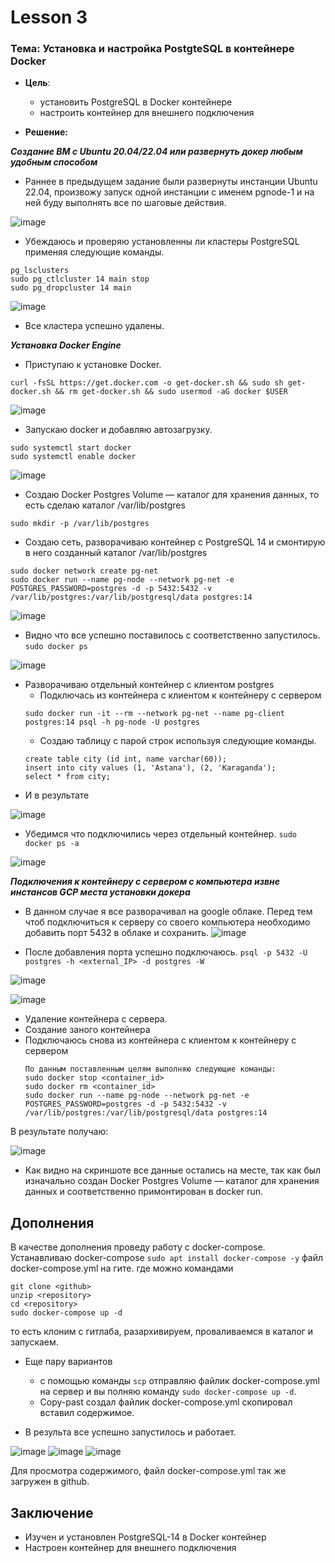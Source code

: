 # Lesson 3
### Тема: Установка и настройка PostgteSQL в контейнере Docker
* __Цель__:
  * установить PostgreSQL в Docker контейнере
  * настроить контейнер для внешнего подключения

* __Решение:__

___Cоздание ВМ с Ubuntu 20.04/22.04 или развернуть докер любым удобным способом___

* Раннее в предыдущем задание были развернуты инстанции Ubuntu 22.04, произвожу запуск одной инстанции с именем pgnode-1 и на ней буду выполнять все по шаговые действия.

![image](https://user-images.githubusercontent.com/85208391/198849625-407b2ffa-7d62-43fc-be14-3f7e0bf1661f.png)

* Убеждаюсь и проверяю установленны ли кластеры PostgreSQL применяя следующие команды.

``` 
pg_lsclusters
sudo pg_ctlcluster 14 main stop
sudo pg_dropcluster 14 main
```

![image](https://user-images.githubusercontent.com/85208391/198852411-50128c7f-b8f5-4ba6-b15c-d79678b42e44.png)

* Все кластера успешно удалены.

___Установка Docker Engine___

* Приступаю к установке Docker.
```
curl -fsSL https://get.docker.com -o get-docker.sh && sudo sh get-docker.sh && rm get-docker.sh && sudo usermod -aG docker $USER
```

![image](https://user-images.githubusercontent.com/85208391/198853185-945f4d3a-38d7-4ee8-93e7-a05566b0a077.png)

* Запускаю docker и добавляю автозагрузку.

```
sudo systemctl start docker
sudo systemctl enable docker
```

![image](https://user-images.githubusercontent.com/85208391/198853447-8c2f0c8c-9b9c-4e98-8c66-83b670f304c6.png)

* Создаю Docker Postgres Volume — каталог для хранения данных, то есть сделаю каталог /var/lib/postgres
```
sudo mkdir -p /var/lib/postgres
```

* Создаю сеть, разворачиваю контейнер с PostgreSQL 14 и смонтирую в него созданный каталог /var/lib/postgres
```
sudo docker network create pg-net
sudo docker run --name pg-node --network pg-net -e POSTGRES_PASSWORD=postgres -d -p 5432:5432 -v /var/lib/postgres:/var/lib/postgresql/data postgres:14
```

![image](https://user-images.githubusercontent.com/85208391/198855489-a0d8c526-c5ca-4db1-adb0-a7fd42e33cb3.png)

* Видно что все успешно поставилось c соответственно запустилось.
``` sudo docker ps ```

![image](https://user-images.githubusercontent.com/85208391/198858160-5fc0c349-dae9-4651-992c-942b133c841d.png)


* Разворачиваю отдельный контейнер с клиентом postgres
   * Подключась из контейнера с клиентом к контейнеру с сервером
   ``` 
   sudo docker run -it --rm --network pg-net --name pg-client postgres:14 psql -h pg-node -U postgres 
   ```
   * Создаю таблицу с парой строк используя следующие команды.
   ```
   create table city (id int, name varchar(60));
   insert into city values (1, 'Astana'), (2, 'Karaganda');
   select * from city;
   ```
* И в результате 

![image](https://user-images.githubusercontent.com/85208391/198858660-c40b5e11-6083-46cc-b0d9-b5f50669bf58.png)

* Убедимся что подключились через отдельный контейнер. ```sudo docker ps -a```

![image](https://user-images.githubusercontent.com/85208391/198859156-f0c2f77d-af92-49c7-b54b-52decf6c0fcc.png)


___Подключения к контейнеру с сервером с компьютера извне инстансов GCP места установки докера___
* В данном случае я все разворачивал на google облаке. Перед тем чтоб подключиться к серверу со своего компьютера необходимо добавить порт 5432 в облаке и сохранить.
![image](https://user-images.githubusercontent.com/85208391/198860710-447219ec-23af-48db-abde-ce76b7bdf607.png)



* После добавления порта успешно подключаюсь. ```psql -p 5432 -U postgres -h <external_IP> -d postgres -W```

![image](https://user-images.githubusercontent.com/85208391/198860761-be889ff6-c393-45c6-b1b3-5db308bb2c3d.png)


![image](https://user-images.githubusercontent.com/85208391/198861281-6ad57844-756f-42e0-8f04-0698f4bb754c.png)

* Удаление контейнера с сервера.
* Создание заного контейнера
* Подключаюсь снова из контейнера с клиентом к контейнеру с сервером
  ``` 
  По данным поставленным целям выполняю следующие команды:
  sudo docker stop <container_id>
  sudo docker rm <container_id>
  sudo docker run --name pg-node --network pg-net -e POSTGRES_PASSWORD=postgres -d -p 5432:5432 -v /var/lib/postgres:/var/lib/postgresql/data postgres:14
  ```
В результате получаю:

![image](https://user-images.githubusercontent.com/85208391/198866842-a188aa75-af99-48d6-ba28-d97307b262e5.png)

* Как видно на скриншоте все данные остались на месте, так как был изначально создан Docker Postgres Volume — каталог для хранения данных и соответственно примонтирован в docker run.

## Дополнения
В качестве дополнения проведу работу с docker-compose.
Устанавливаю docker-compose ``` sudo apt install docker-compose -y ```
файл docker-compose.yml на гите.
где можно командами
``` 
git clone <github>
unzip <repository>
cd <repository>
sudo docker-compose up -d
```
то есть клоним с гитлаба, разархивируем, проваливаемся в каталог и запускаем.

* Еще пару вариантов
   * с помощью команды ```scp``` отправляю файлик docker-compose.yml на сервер и вы полняю команду ``` sudo docker-compose up -d ```.
   * Copy-past создал файлик docker-compose.yml скопировал вставил содержимое.

* В результа все успешно запустилось и работает.

![image](https://user-images.githubusercontent.com/85208391/198870674-69f316f7-a6db-41d1-a549-56c4be505364.png)
![image](https://user-images.githubusercontent.com/85208391/198870706-14793ff2-77f2-496a-96ff-5594fd30133e.png)
![image](https://user-images.githubusercontent.com/85208391/198871223-e44106ec-29bb-4da8-90ac-dbd9ba1154a6.png)

Для просмотра содержимого, файл docker-compose.yml так же загружен в github.

## Заключение
* Изучен и установлен PostgreSQL-14 в Docker контейнер
* Настроен контейнер для внешнего подключения 




